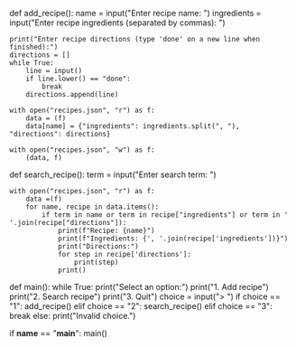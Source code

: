 
def add_recipe():
    name = input("Enter recipe name: ")
    ingredients = input("Enter recipe ingredients (separated by commas): ")
    
    print("Enter recipe directions (type 'done' on a new line when finished):")
    directions = []
    while True:
        line = input()
        if line.lower() == "done":
            break
        directions.append(line)
    
    with open("recipes.json", "r") as f:
        data = (f)
        data[name] = {"ingredients": ingredients.split(", "), "directions": directions}
    
    with open("recipes.json", "w") as f:
        (data, f)

def search_recipe():
    term = input("Enter search term: ")
    
    with open("recipes.json", "r") as f:
        data =(f)
        for name, recipe in data.items():
            if term in name or term in recipe["ingredients"] or term in ' '.join(recipe["directions"]):
                print(f"Recipe: {name}")
                print(f"Ingredients: {', '.join(recipe['ingredients'])}")
                print("Directions:")
                for step in recipe['directions']:
                    print(step)
                print()

def main():
    while True:
        print("Select an option:")
        print("1. Add recipe")
        print("2. Search recipe")
        print("3. Quit")
        choice = input("> ")
        if choice == "1":
            add_recipe()
        elif choice == "2":
            search_recipe()
        elif choice == "3":
            break
        else:
            print("Invalid choice.")

if __name__ == "__main__":
    main()

